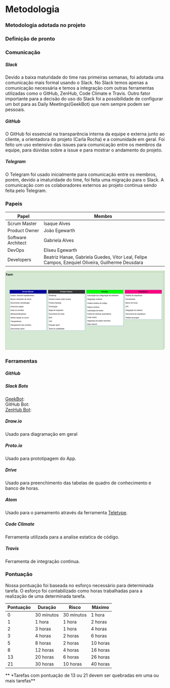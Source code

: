 # Metodologia

### Metodologia adotada no projeto

### Definição de pronto

### Comunicação

##### Slack
Devido a baixa maturidade do time nas primeiras semanas, foi adotada uma comunicação mais formal usando o Slack. No Slack temos apenas a comunicação necessária e temos a integração com outras ferramentas utilizadas como o GitHub, ZenHub, Code Climate e Travis. Outro fator importante para a decisão do uso do Slack foi a possibilidade de configurar um bot para as Daily Meetings(GeekBot) que nem sempre podem ser pessoais.

##### GitHub
O GitHub foi essencial na transparência interna da equipe e externa junto ao cliente, a orientadora do projeto (Carla Rocha) e a comunidade em geral. Foi feito um uso extensivo das issues para comunicação entre os membros da equipe, para dúvidas sobre a issue e para mostrar o andamento do projeto.

##### Telegram
O Telegram foi usado inicialmente para comunicação entre os membros, porém, devido a imaturidade do time, foi feita uma migração para o Slack. A comunicação com os colaboradores externos ao projeto continua sendo feita pelo Telegram.

### Papeis
|Papel|Membro|
|-|-|
| Scrum Master | Isaque Alves |
| Product Owner | João Egewarth |
| Software Architect | Gabriela Alves |
| DevOps | Eliseu Egewarth |
| Developers | Beatriz Hanae, Gabriela Guedes, Vitor Leal, Felipe Campos, Ezequiel Oliveira, Guilherme Deusdara |

![Papeis](/docs/img/papeis.png)

### Ferramentas
##### GitHub

##### Slack Bots
[GeekBot](https://geekbot.io/):  
GitHub Bot:  
[ZenHub Bot](https://www.zenhub.com/blog/add-to-slack/):  
##### Draw.io
Usado para diagramação em geral
##### Proto.io
Usado para prototipagem do App.
##### Drive
Usado para preenchimento das tabelas de quadro de conhecimento e banco de horas.
##### Atom
Usado para o pareamento através da ferramenta [Teletype](https://teletype.atom.io/).
##### Code Climate
Ferramenta utilizada para a analise estatica de código.
##### Travis
Ferramenta de integração continua.

### Pontuação
Nossa pontuação foi baseada no esforço necessário para determinada tarefa. O esforço foi contabilizado como horas trabalhadas para a realização de uma determinada tarefa.

|Pontuação|Duração|Risco|Máximo|
|-|-|-|-|
| 0 | 30 minutos | 30 minutos | 1 hora |
| 1 | 1 hora | 1 hora | 2 horas |
| 2 | 3 horas | 1 hora | 4 horas |
| 3 | 4 horas | 2 horas | 6 horas |
| 5 | 8 horas | 2 horas | 10 horas |
| 8 | 12 horas | 4 horas | 16 horas |
| 13 | 20 horas | 6 horas | 26 horas |
| 21 | 30 horas | 10 horas | 40 horas |

** \*Tarefas com pontuação de 13 ou 21 devem ser quebradas em uma ou mais tarefas**
